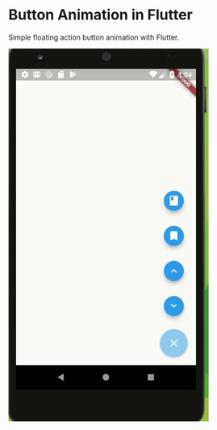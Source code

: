 # Button Animation in Flutter
Simple floating action button animation with Flutter. 

![alt text](https://github.com/abarrafo/flutter_button_animation/blob/master/img/screen.gif "Logo Title Text 1")
 